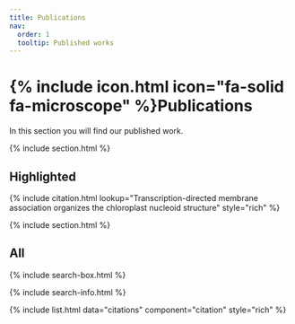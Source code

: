 ```yaml
---
title: Publications
nav:
  order: 1
  tooltip: Published works
---
```


# {% include icon.html icon="fa-solid fa-microscope" %}Publications

In this section you will find our published work.

{% include section.html %}

## Highlighted

{% include citation.html lookup="Transcription-directed membrane association organizes the chloroplast nucleoid structure" style="rich" %}

{% include section.html %}

## All

{% include search-box.html %}

{% include search-info.html %}

{% include list.html data="citations" component="citation" style="rich" %}
